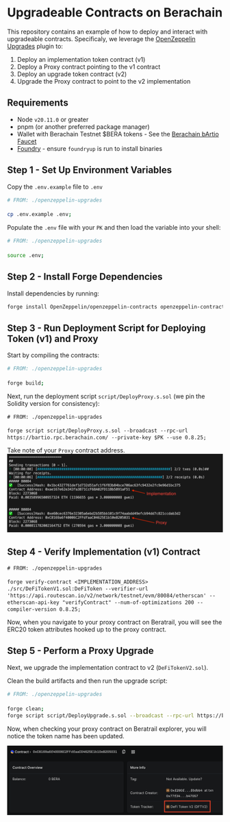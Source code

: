 # Upgradeable Contracts on Berachain

This repository contains an example of how to deploy and interact with upgradeable contracts. Specificaly, we leverage the [OpenZeppelin Upgrades](https://docs.openzeppelin.com/upgrades-plugins/1.x/foundry-upgrades) plugin to:

1. Deploy an implementation token contract (v1)
2. Deploy a Proxy contract pointing to the v1 contract
3. Deploy an upgrade token contract (v2)
4. Upgrade the Proxy contract to point to the v2 implementation

## Requirements

- Node `v20.11.0` or greater
- pnpm (or another preferred package manager)
- Wallet with Berachain Testnet $BERA tokens - See the [Berachain bArtio Faucet](https://bartio.faucet.berachain.com)
- [Foundry](https://book.getfoundry.sh/getting-started/installation) - ensure `foundryup` is run to install binaries

## Step 1 - Set Up Environment Variables

Copy the `.env.example` file to `.env`

```bash
# FROM: ./openzeppelin-upgrades

cp .env.example .env;
```

Populate the `.env` file with your `PK` and then load the variable into your shell:

```bash
# FROM: ./openzeppelin-upgrades

source .env;
```

## Step 2 - Install Forge Dependencies

Install dependencies by running:

```bash
forge install OpenZeppelin/openzeppelin-contracts openzeppelin-contracts-upgradeable OpenZeppelin/openzeppelin-foundry-upgrades foundry-rs/forge-std --no-commit --no-git;
```

## Step 3 - Run Deployment Script for Deploying Token (v1) and Proxy

Start by compiling the contracts:

```bash
# FROM: ./openzeppelin-upgrades

forge build;
```

Next, run the deployment script `script/DeployProxy.s.sol` (we pin the Solidity version for consistency):

```base
# FROM: ./openzeppelin-upgrades

forge script script/DeployProxy.s.sol --broadcast --rpc-url https://bartio.rpc.berachain.com/ --private-key $PK --use 0.8.25;
```

Take note of your `Proxy` contract address.
![DeployProxy Output](./README/deployProxyOutput.png)

## Step 4 - Verify Implementation (v1) Contract

```
# FROM: ./openzeppelin-upgrades

forge verify-contract <IMPLEMENTATION_ADDRESS> ./src/DeFiTokenV1.sol:DeFiToken --verifier-url 'https://api.routescan.io/v2/network/testnet/evm/80084/etherscan' --etherscan-api-key "verifyContract" --num-of-optimizations 200 --compiler-version 0.8.25;
```

Now, when you navigate to your proxy contract on Beratrail, you will see the ERC20 token attributes hooked up to the proxy contract.

## Step 5 - Perform a Proxy Upgrade

Next, we upgrade the implementation contract to v2 (`DeFiTokenV2.sol`).

Clean the build artifacts and then run the upgrade script:

```bash
# FROM: ./openzeppelin-upgrades

forge clean;
forge script script/DeployUpgrade.s.sol --broadcast --rpc-url https://bartio.rpc.berachain.com/ --private-key $PK --use 0.8.25;
```

Now, when checking your proxy contract on Beratrail explorer, you will notice the token name has been updated.

![Updated Proxy](./README/updatedProxy.png)
